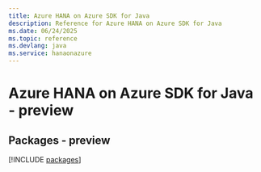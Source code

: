 ```yaml
---
title: Azure HANA on Azure SDK for Java
description: Reference for Azure HANA on Azure SDK for Java
ms.date: 06/24/2025
ms.topic: reference
ms.devlang: java
ms.service: hanaonazure
---
```

# Azure HANA on Azure SDK for Java - preview
## Packages - preview
[!INCLUDE [packages](hana-on-azure-index.md)]